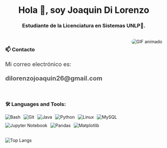 <h1 align="center">Hola 👋, soy Joaquin Di Lorenzo </h1>
<h3 align="center">Estudiante de la Licenciatura en Sistemas UNLP🌟.</h3>

<br />

<div style="display: flex; justify-content: space-between; align-items: flex-start;">
  <div style="flex: 1; padding-right: 20px;">
    <h3>📫 Contacto</h3>
    <p style="font-size: 18px; line-height: 1.5; color: #333;">Mi correo electrónico es:</p>
    <p style="font-size: 20px; font-weight: bold; color: #555;">dilorenzojoaquin26@gmail.com</p>
    <br>
    <h3>🛠️ Languages and Tools:</h3>
    <p style="margin: 0; display: flex; flex-wrap: wrap; gap: 10px;">
      <img src="https://img.shields.io/badge/-Bash-4EAA25?logo=gnu-bash&logoColor=white" alt="Bash" />
      <img src="https://img.shields.io/badge/-Git-F05032?logo=git&logoColor=white" alt="Git" />
      <img src="https://img.shields.io/badge/-Java-007396?logo=java&logoColor=white" alt="Java" />
      <img src="https://img.shields.io/badge/-Python-3776AB?logo=python&logoColor=white" alt="Python" />
      <img src="https://img.shields.io/badge/-Linux-FCC624?logo=linux&logoColor=white" alt="Linux" />
      <img src="https://img.shields.io/badge/-MySQL-4479A1?logo=mysql&logoColor=white" alt="MySQL" />
      <img src="https://img.shields.io/badge/-Jupyter-FF6F00?logo=jupyter&logoColor=white" alt="Jupyter Notebook" />
      <img src="https://img.shields.io/badge/-Pandas-150458?logo=pandas&logoColor=white" alt="Pandas" />
      <img src="https://img.shields.io/badge/-Matplotlib-005C6B?logo=matplotlib&logoColor=white" alt="Matplotlib" />
    </p>
  </div>

  <div style="flex-shrink: 0;">
    <img src="https://github.com/Adam-pw/Adam-pw/blob/main/animation_500_kxa883sd.gif" alt="GIF animado" style="max-width: 200px; border-radius: 10px;" />
  </div>
</div>

<br>

![Top Langs](https://github-readme-stats.vercel.app/api/top-langs/?username=JoaquinDiLorenzo&layout=compact&theme=transparent)





      

